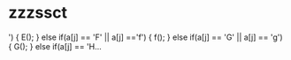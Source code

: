 # zzzssct
') { E(); } else if(a[j] == 'F' || a[j] =='f') { f(); } else if(a[j] == 'G' || a[j] == 'g') { G(); } else if(a[j] == 'H…

